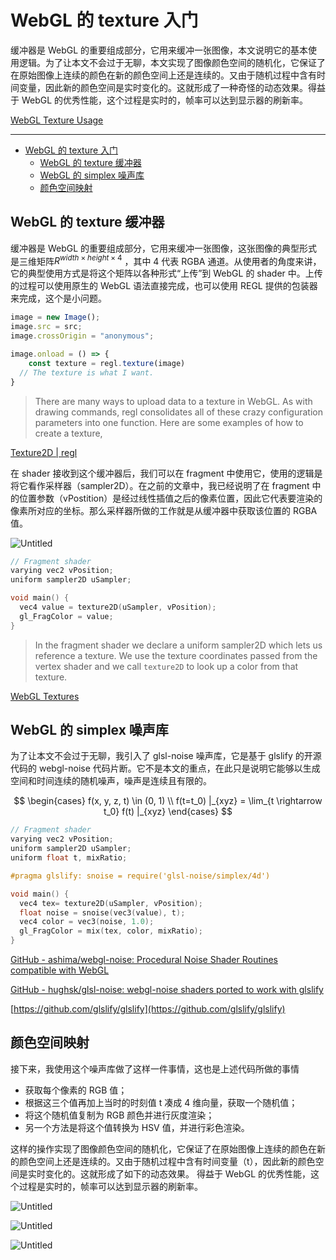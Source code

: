 # WebGL 的 texture 入门

缓冲器是 WebGL 的重要组成部分，它用来缓冲一张图像，本文说明它的基本使用逻辑。为了让本文不会过于无聊，本文实现了图像颜色空间的随机化，它保证了在原始图像上连续的颜色在新的颜色空间上还是连续的。又由于随机过程中含有时间变量，因此新的颜色空间是实时变化的。这就形成了一种奇怪的动态效果。得益于 WebGL 的优秀性能，这个过程是实时的，帧率可以达到显示器的刷新率。

[WebGL Texture Usage](https://observablehq.com/@listenzcc/webgl-texture-usage)

---
- [WebGL 的 texture 入门](#webgl-的-texture-入门)
  - [WebGL 的 texture 缓冲器](#webgl-的-texture-缓冲器)
  - [WebGL 的 simplex 噪声库](#webgl-的-simplex-噪声库)
  - [颜色空间映射](#颜色空间映射)


## WebGL 的 texture 缓冲器

缓冲器是 WebGL 的重要组成部分，它用来缓冲一张图像，这张图像的典型形式是三维矩阵$R^{width \times height \times 4}$ ，其中 $4$ 代表 RGBA 通道。从使用者的角度来讲，它的典型使用方式是将这个矩阵以各种形式“上传”到 WebGL 的 shader 中。上传的过程可以使用原生的 WebGL 语法直接完成，也可以使用 REGL 提供的包装器来完成，这个是小问题。

```jsx
image = new Image();
image.src = src;
image.crossOrigin = "anonymous";

image.onload = () => {
	const texture = regl.texture(image)
  // The texture is what I want.
}
```

> There are many ways to upload data to a texture in WebGL. As with drawing commands, regl consolidates all of these crazy configuration parameters into one function. Here are some examples of how to create a texture,
> 

[Texture2D | regl](https://stevebest.github.io/regl-typings/interfaces/regl.texture2d.html)

在 shader 接收到这个缓冲器后，我们可以在 fragment 中使用它，使用的逻辑是将它看作采样器（sampler2D）。在之前的文章中，我已经说明了在 fragment 中的位置参数（vPostition）是经过线性插值之后的像素位置，因此它代表要渲染的像素所对应的坐标。那么采样器所做的工作就是从缓冲器中获取该位置的 RGBA 值。

![Untitled](WebGL%20%E7%9A%84%20texture%20%E5%92%8C%20simplex%205bba4c0472da4bfc96555554a9014a97/Untitled.png)

```c
// Fragment shader
varying vec2 vPosition;
uniform sampler2D uSampler;

void main() {
  vec4 value = texture2D(uSampler, vPosition);
  gl_FragColor = value;
}
```

> In the fragment shader we declare a uniform sampler2D which lets us reference a texture. We use the texture coordinates passed from the vertex shader and we call `texture2D` to look up a color from that texture.
> 

[WebGL Textures](https://webglfundamentals.org/webgl/lessons/webgl-3d-textures.html)

[](http://regl.party/api#textures)

## WebGL 的 simplex 噪声库

为了让本文不会过于无聊，我引入了 glsl-noise 噪声库，它是基于 glslify 的开源代码的 webgl-noise 代码片断。它不是本文的重点，在此只是说明它能够以生成空间和时间连续的随机噪声，噪声是连续且有限的。

$$
\begin{cases}
f(x, y, z, t) \in (0, 1) \\
f(t=t_0) |_{xyz} = \lim_{t \rightarrow t_0} f(t) |_{xyz}
\end{cases}
$$

```c
// Fragment shader
varying vec2 vPosition;
uniform sampler2D uSampler;
uniform float t, mixRatio;

#pragma glslify: snoise = require('glsl-noise/simplex/4d')

void main() {
  vec4 tex= texture2D(uSampler, vPosition);
  float noise = snoise(vec3(value), t);
  vec4 color = vec3(noise, 1.0);
  gl_FragColor = mix(tex, color, mixRatio);
}
```

[GitHub - ashima/webgl-noise: Procedural Noise Shader Routines compatible with WebGL](http://github.com/ashima/webgl-noise)

[GitHub - hughsk/glsl-noise: webgl-noise shaders ported to work with glslify](https://github.com/hughsk/glsl-noise/tree/master)

[https://github.com/glslify/glslify](https://github.com/glslify/glslify)

## 颜色空间映射

接下来，我使用这个噪声库做了这样一件事情，这也是上述代码所做的事情

- 获取每个像素的 RGB 值；
- 根据这三个值再加上当时的时刻值 t 凑成 4 维向量，获取一个随机值；
- 将这个随机值复制为 RGB 颜色并进行灰度渲染；
- 另一个方法是将这个值转换为 HSV 值，并进行彩色渲染。

这样的操作实现了图像颜色空间的随机化，它保证了在原始图像上连续的颜色在新的颜色空间上还是连续的。又由于随机过程中含有时间变量（t），因此新的颜色空间是实时变化的。这就形成了如下的动态效果。
得益于 WebGL 的优秀性能，这个过程是实时的，帧率可以达到显示器的刷新率。

![Untitled](WebGL%20%E7%9A%84%20texture%20%E5%92%8C%20simplex%205bba4c0472da4bfc96555554a9014a97/Untitled%201.png)

![Untitled](WebGL%20%E7%9A%84%20texture%20%E5%92%8C%20simplex%205bba4c0472da4bfc96555554a9014a97/Untitled%202.png)

![Untitled](WebGL%20%E7%9A%84%20texture%20%E5%92%8C%20simplex%205bba4c0472da4bfc96555554a9014a97/Untitled%203.png)